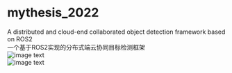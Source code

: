 # mythesis_2022
A distributed and cloud-end collaborated object detection framework based on ROS2  
一个基于ROS2实现的分布式端云协同目标检测框架  
![image text](https://github.com/sysu18364109/mythesis_2022/blob/main/pic1.png)  
![image text](https://github.com/sysu18364109/mythesis_2022/blob/main/pic2.png)  

